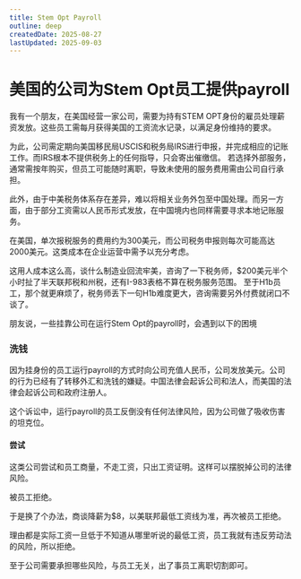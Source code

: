 ```yaml
---
title: Stem Opt Payroll
outline: deep
createdDate: 2025-08-27
lastUpdated: 2025-09-03
---
```

# 美国的公司为Stem Opt员工提供payroll

我有一个朋友，在美国经营一家公司，需要为持有STEM OPT身份的雇员处理薪资发放。这些员工需每月获得美国的工资流水记录，以满足身份维持的要求。

为此，公司需定期向美国移民局USCIS和税务局IRS进行申报，并完成相应的记账工作。而IRS根本不提供税务上的任何指导，只会寄出催缴信。
若选择外部服务，通常需按年购买，但员工可能随时离职，导致未使用的服务费用需由公司自行承担。

此外，由于中美税务体系存在差异，难以将相关业务外包至中国处理。而另一方面，由于部分工资需以人民币形式发放，在中国境内也同样需要寻求本地记账服务。

在美国，单次报税服务的费用约为300美元，而公司税务申报则每次可能高达2000美元。这类成本在企业运营中需予以充分考虑。

这用人成本这么高，谈什么制造业回流牢美，咨询了一下税务师，$200美元半个小时扯了半天联邦税和州税，还有I-983表格不算在税务服务范围。
至于H1b员工，那个就更麻烦了，税务师丢下一句H1b难度更大，咨询需要另外付费就闭口不谈了。

朋友说，一些挂靠公司在运行Stem Opt的payroll时，会遇到以下的困境

### 洗钱

因为挂身份的员工运行payroll的方式时向公司充值人民币，公司发放美元。公司的行为已经有了转移外汇和洗钱的嫌疑。中国法律会起诉公司和法人，而美国的法律会起诉公司和政府注册人。

这个诉讼中，运行payroll的员工反倒没有任何法律风险，因为公司做了吸收伤害的坦克位。

#### 尝试
这类公司尝试和员工商量，不走工资，只出工资证明。这样可以摆脱掉公司的法律风险。

被员工拒绝。

于是换了个办法，商谈降薪为$8，以美联邦最低工资线为准，再次被员工拒绝。

理由都是实际工资一旦低于不知道从哪里听说的最低工资，员工我就有违反劳动法的风险，所以拒绝。

至于公司需要承担哪些风险，与员工无关，出了事员工离职切割即可。
